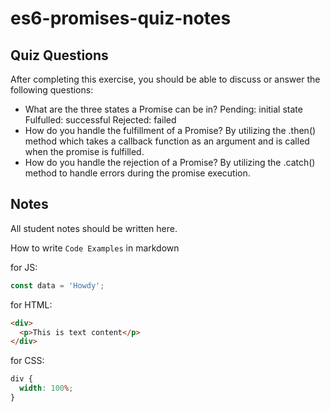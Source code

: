 # es6-promises-quiz-notes

## Quiz Questions

After completing this exercise, you should be able to discuss or answer the following questions:

- What are the three states a Promise can be in?
  Pending: initial state
  Fulfulled: successful
  Rejected: failed
- How do you handle the fulfillment of a Promise?
  By utilizing the .then() method which takes a callback function as an argument and is called when the promise is fulfilled.
- How do you handle the rejection of a Promise?
  By utilizing the .catch() method to handle errors during the promise execution.

## Notes

All student notes should be written here.

How to write `Code Examples` in markdown

for JS:

```javascript
const data = 'Howdy';
```

for HTML:

```html
<div>
  <p>This is text content</p>
</div>
```

for CSS:

```css
div {
  width: 100%;
}
```
